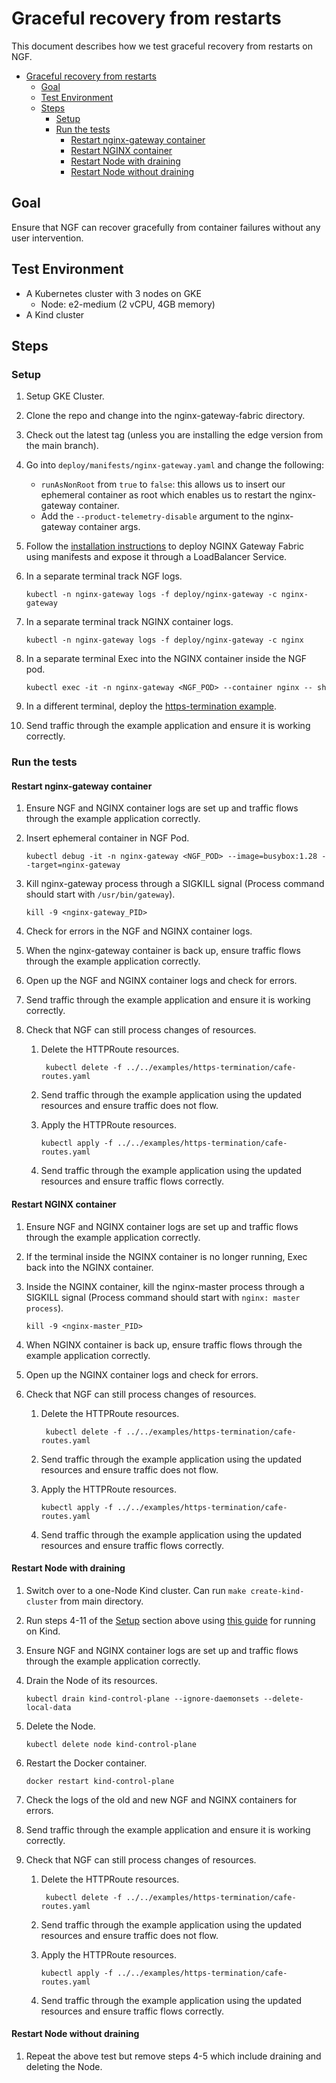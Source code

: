 # Graceful recovery from restarts

This document describes how we test graceful recovery from restarts on NGF.

<!-- TOC -->
- [Graceful recovery from restarts](#graceful-recovery-from-restarts)
  - [Goal](#goal)
  - [Test Environment](#test-environment)
  - [Steps](#steps)
    - [Setup](#setup)
    - [Run the tests](#run-the-tests)
      - [Restart nginx-gateway container](#restart-nginx-gateway-container)
      - [Restart NGINX container](#restart-nginx-container)
      - [Restart Node with draining](#restart-node-with-draining)
      - [Restart Node without draining](#restart-node-without-draining)
<!-- TOC -->

## Goal

Ensure that NGF can recover gracefully from container failures without any user intervention.

## Test Environment

- A Kubernetes cluster with 3 nodes on GKE
  - Node: e2-medium (2 vCPU, 4GB memory)
- A Kind cluster

## Steps

### Setup

1. Setup GKE Cluster.
2. Clone the repo and change into the nginx-gateway-fabric directory.
3. Check out the latest tag (unless you are installing the edge version from the main branch).
4. Go into `deploy/manifests/nginx-gateway.yaml` and change the following:

   - `runAsNonRoot` from `true` to `false`: this allows us to insert our ephemeral container as root which enables us to restart the nginx-gateway container.
   - Add the `--product-telemetry-disable` argument to the nginx-gateway container args.

5. Follow the [installation instructions](https://github.com/nginxinc/nginx-gateway-fabric/blob/main/site/content/installation/installing-ngf/manifests.md)
to deploy NGINX Gateway Fabric using manifests and expose it through a LoadBalancer Service.
6. In a separate terminal track NGF logs.

    ```console
    kubectl -n nginx-gateway logs -f deploy/nginx-gateway -c nginx-gateway
    ```

7. In a separate terminal track NGINX container logs.

    ```console
    kubectl -n nginx-gateway logs -f deploy/nginx-gateway -c nginx
    ```

8. In a separate terminal Exec into the NGINX container inside the NGF pod.

    ```console
    kubectl exec -it -n nginx-gateway <NGF_POD> --container nginx -- sh
    ```

9. In a different terminal, deploy the
[https-termination example](https://github.com/nginxinc/nginx-gateway-fabric/tree/main/examples/https-termination).
10. Send traffic through the example application and ensure it is working correctly.

### Run the tests

#### Restart nginx-gateway container

1. Ensure NGF and NGINX container logs are set up and traffic flows through the example application correctly.
2. Insert ephemeral container in NGF Pod.

    ```console
    kubectl debug -it -n nginx-gateway <NGF_POD> --image=busybox:1.28 --target=nginx-gateway
    ```

3. Kill nginx-gateway process through a SIGKILL signal (Process command should start with `/usr/bin/gateway`).

    ```console
    kill -9 <nginx-gateway_PID>
    ```

4. Check for errors in the NGF and NGINX container logs.
5. When the nginx-gateway container is back up, ensure traffic flows through the example application correctly.
6. Open up the NGF and NGINX container logs and check for errors.
7. Send traffic through the example application and ensure it is working correctly.
8. Check that NGF can still process changes of resources.
   1. Delete the HTTPRoute resources.

       ```console
        kubectl delete -f ../../examples/https-termination/cafe-routes.yaml
       ```

   2. Send traffic through the example application using the updated resources and ensure traffic does not flow.
   3. Apply the HTTPRoute resources.

       ```console
       kubectl apply -f ../../examples/https-termination/cafe-routes.yaml
       ```

   4. Send traffic through the example application using the updated resources and ensure traffic flows correctly.

#### Restart NGINX container

1. Ensure NGF and NGINX container logs are set up and traffic flows through the example application correctly.
2. If the terminal inside the NGINX container is no longer running, Exec back into the NGINX container.
3. Inside the NGINX container, kill the nginx-master process through a SIGKILL signal
(Process command should start with `nginx: master process`).

    ```console
    kill -9 <nginx-master_PID>
    ```

4. When NGINX container is back up, ensure traffic flows through the example application correctly.
5. Open up the NGINX container logs and check for errors.
6. Check that NGF can still process changes of resources.
    1. Delete the HTTPRoute resources.

        ```console
         kubectl delete -f ../../examples/https-termination/cafe-routes.yaml
        ```

    2. Send traffic through the example application using the updated resources and ensure traffic does not flow.
    3. Apply the HTTPRoute resources.

        ```console
        kubectl apply -f ../../examples/https-termination/cafe-routes.yaml
        ```

    4. Send traffic through the example application using the updated resources and ensure traffic flows correctly.

#### Restart Node with draining

1. Switch over to a one-Node Kind cluster. Can run `make create-kind-cluster` from main directory.
2. Run steps 4-11 of the [Setup](#setup) section above using
[this guide](https://docs.nginx.com/nginx-gateway-fabric/installation/running-on-kind/) for running on Kind.
3. Ensure NGF and NGINX container logs are set up and traffic flows through the example application correctly.
4. Drain the Node of its resources.

    ```console
    kubectl drain kind-control-plane --ignore-daemonsets --delete-local-data
    ```

5. Delete the Node.

    ```console
    kubectl delete node kind-control-plane
    ```

6. Restart the Docker container.

    ```console
    docker restart kind-control-plane
    ```

7. Check the logs of the old and new NGF and NGINX containers for errors.
8. Send traffic through the example application and ensure it is working correctly.
9. Check that NGF can still process changes of resources.
    1. Delete the HTTPRoute resources.

        ```console
         kubectl delete -f ../../examples/https-termination/cafe-routes.yaml
        ```

    2. Send traffic through the example application using the updated resources and ensure traffic does not flow.
    3. Apply the HTTPRoute resources.

        ```console
        kubectl apply -f ../../examples/https-termination/cafe-routes.yaml
        ```

    4. Send traffic through the example application using the updated resources and ensure traffic flows correctly.

#### Restart Node without draining

1. Repeat the above test but remove steps 4-5 which include draining and deleting the Node.
